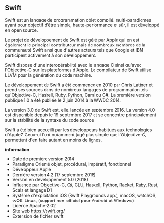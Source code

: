## Swift

Swift est un langage de programmation objet compilé, multi-paradigmes ayant pour objectif d'être simple, haute-performance et sûr, il est développé en open source.

Le projet de développement de Swift est géré par Apple qui en est également le principal contributeur mais de nombreux membres de la communauté Swift ainsi que d'autres acteurs tels que Google et IBM participent activement à son développement. 

Swift dispose d'une interopérabilité avec le langage C ainsi qu'avec l'Objective-C sur les plateformes d'Apple.
Le compilateur de Swift utilise LLVM pour la génération du code machine.

Le développement de Swift a été commencé en 2010 par Chris Lattner et prend ses sources dans de nombreux langages de programmation tels qu'Objective-C, Haskell, Ruby, Python, Caml ou C#. La première version publique 1.0 a été publiée le 2 juin 2014 à la WWDC 2014.

La version 3.0 de Swift est, elle, lancée en septembre 2016. La version 4.0 est disponible depuis le 19 septembre 2017 et se concentre principalement sur la stabilité de la syntaxe du code source

Swift a été bien accueilli par les développeurs habitués aux technologies d'Apple7. Ceux-ci l'ont notamment jugé plus simple que l'Objective-C, permettant d'en faire autant en moins de lignes.

**information**

 - Date de première version	2014
 - Paradigme	Orienté objet, procédural, impératif, fonctionnel
 - Développeur	Apple
 - Dernière version	4.2 (17 septembre 2018)
 - Version en développement	5.0 (2018)
 - Influencé par	Objective-C, C♯, CLU, Haskell, Python, Racket, Ruby,
   Rust, Scala et langage D1
 - Système d'exploitation	iOS (Swift Playgrounds app.), macOS, watchOS,
   tvOS, Linux, (support non-officiel pour Android et Windows)
 - Licence	Apache-2.02
 - Site web	https://swift.org/ 
 - Extension de fichier	swift
